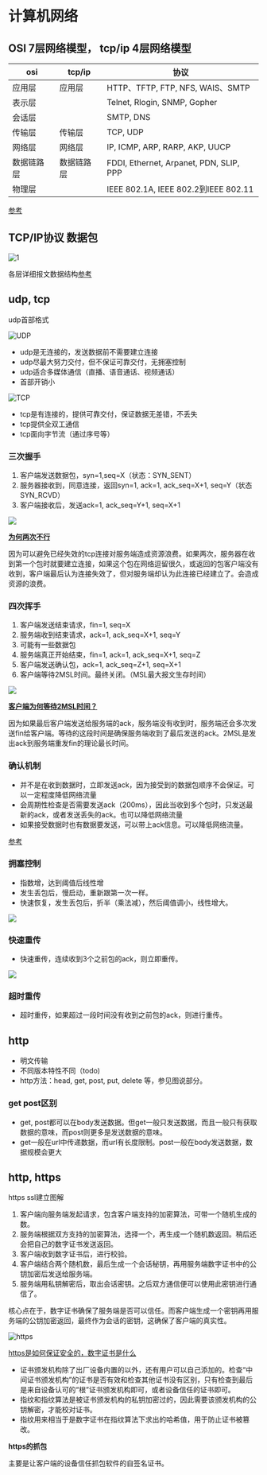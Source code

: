 # 计算机网络

## OSI 7层网络模型， tcp/ip 4层网络模型

|osi            |tcp/ip         |协议|
|---            |---            |---|
|应用层         |应用层         |HTTP、TFTP, FTP, NFS, WAIS、SMTP|
|表示层         |               |Telnet, Rlogin, SNMP, Gopher|
|会话层         |               |SMTP, DNS|
|传输层         |传输层         |TCP, UDP|
|网络层         |网络层         |IP, ICMP, ARP, RARP, AKP, UUCP|
|数据链路层     |数据链路层     |FDDI, Ethernet, Arpanet, PDN, SLIP, PPP|
|物理层         |               |IEEE 802.1A, IEEE 802.2到IEEE 802.11|

[参考](https://blog.csdn.net/sty124578/article/details/79085608)

## TCP/IP协议 数据包

![1](http://hi.csdn.net/attachment/201107/4/0_1309782130K66A.gif)

各层详细报文数据结构[参考](https://blog.csdn.net/sty124578/article/details/79085608)

## udp, tcp

udp首部格式

![UDP](https://img-blog.csdn.net/20150921153435070?watermark/2/text/aHR0cDovL2Jsb2cuY3Nkbi5uZXQv/font/5a6L5L2T/fontsize/400/fill/I0JBQkFCMA==/dissolve/70/gravity/Center)

- udp是无连接的，发送数据前不需要建立连接
- udp尽最大努力交付，但不保证可靠交付，无拥塞控制
- udp适合多媒体通信（直播、语音通话、视频通话）
- 首部开销小

![TCP](https://img-blog.csdn.net/20150921153519410?watermark/2/text/aHR0cDovL2Jsb2cuY3Nkbi5uZXQv/font/5a6L5L2T/fontsize/400/fill/I0JBQkFCMA==/dissolve/70/gravity/Center)

- tcp是有连接的，提供可靠交付，保证数据无差错，不丢失
- tcp提供全双工通信
- tcp面向字节流（通过序号等）

### 三次握手

1. 客户端发送数据包，syn=1,seq=X（状态：SYN_SENT）
2. 服务器接收到，同意连接，返回syn=1, ack=1, ack_seq=X+1, seq=Y（状态SYN_RCVD）
3. 客户端接收后，发送ack=1, ack_seq=Y+1, seq=X+1

![](https://img-blog.csdn.net/20180717202520531?watermark/2/text/aHR0cHM6Ly9ibG9nLmNzZG4ubmV0L3FxXzM4OTUwMzE2/font/5a6L5L2T/fontsize/400/fill/I0JBQkFCMA==/dissolve/70)

[**为何两次不行**](https://blog.csdn.net/Runner1st/article/details/88242692)

因为可以避免已经失效的tcp连接对服务端造成资源浪费。如果两次，服务器在收到第一个包时就要建立连接，如果这个包在网络逗留很久，或返回的包客户端没有收到，客户端最后认为连接失效了，但对服务端却认为此连接已经建立了。会造成资源的浪费。

### 四次挥手

1. 客户端发送结束请求，fin=1, seq=X
2. 服务端收到结束请求，ack=1, ack_seq=X+1, seq=Y
3. 可能有一些数据包
4. 服务端真正开始结束，fin=1, ack=1, ack_seq=X+1, seq=Z
5. 客户端发送确认包，ack=1, ack_seq=Z+1, seq=X+1
6. 客户端等待2MSL时间。最终关闭。（MSL最大报文生存时间）

![](https://img-blog.csdn.net/20180703083424148?watermark/2/text/aHR0cHM6Ly9ibG9nLmNzZG4ubmV0L3UwMTEwNzQxNDk=/font/5a6L5L2T/fontsize/400/fill/I0JBQkFCMA==/dissolve/70)

[**客户端为何等待2MSL时间？**](https://blog.csdn.net/qq_38950316/article/details/81087809)

因为如果最后客户端发送给服务端的ack，服务端没有收到时，服务端还会多次发送fin给客户端。等待的这段时间是确保服务端收到了最后发送的ack。2MSL是发出ack到服务端重发fin的理论最长时间。

### 确认机制

- 并不是在收到数据时，立即发送ack，因为接受到的数据包顺序不会保证。可以一定程度降低网络流量
- 会周期性检查是否需要发送ack（200ms），因此当收到多个包时，只发送最新的ack，或者发送丢失的ack。也可以降低网络流量
- 如果接受数据时也有数据要发送，可以带上ack信息。可以降低网络流量。

[参考](https://www.cnblogs.com/wangshaowei/p/11063101.html)

### 拥塞控制

- 指数增，达到阈值后线性增
- 发生丢包后，慢启动，重新跟第一次一样。
- 快速恢复，发生丢包后，折半（乘法减），然后阈值调小，线性增大。

![](https://img-blog.csdn.net/20160909153222894?watermark/2/text/aHR0cDovL2Jsb2cuY3Nkbi5uZXQv/font/5a6L5L2T/fontsize/400/fill/I0JBQkFCMA==/dissolve/70/gravity/Center)

### 快速重传

- 快速重传，连续收到3个之前包的ack，则立即重传。

![](https://img-blog.csdn.net/20160909153345254?watermark/2/text/aHR0cDovL2Jsb2cuY3Nkbi5uZXQv/font/5a6L5L2T/fontsize/400/fill/I0JBQkFCMA==/dissolve/70/gravity/Center)

### 超时重传

- 超时重传，如果超过一段时间没有收到之前包的ack，则进行重传。

## http

- 明文传输
- 不同版本特性不同（todo)
- http方法：head, get, post, put, delete 等，参见图说部分。

### get post区别

- get, post都可以在body发送数据。但get一般只发送数据，而且一般只有获取数据的意味，而post则更多是发送数据的意味。
- get一般在url中传递数据，而url有长度限制。post一般在body发送数据，数据规模会更大

## http, https

https ssl建立图解

1. 客户端向服务端发起请求，包含客户端支持的加密算法，可带一个随机生成的数。
2. 服务端根据双方支持的加密算法，选择一个，再生成一个随机数返回。稍后还会把自己的数字证书发送返回。
3. 客户端收到数字证书后，进行校验。
4. 客户端结合两个随机数，最后生成一个会话秘钥，再用服务端数字证书中的公钥加密后发送给服务端。
5. 服务端用私钥解密后，取出会话密钥。之后双方通信便可以使用此密钥进行通信了。

核心点在于，数字证书确保了服务端是否可以信任。而客户端生成一个密钥再用服务端的公钥加密返回，最终作为会话的密钥，这确保了客户端的真实性。

![https](https://img-blog.csdnimg.cn/20190803111825690.png?x-oss-process=image/watermark,type_ZmFuZ3poZW5naGVpdGk,shadow_10,text_aHR0cHM6Ly9ibG9nLmNzZG4ubmV0L3hpYW9taW5nMTAwMDAx,size_16,color_FFFFFF,t_70)

[https是如何保证安全的，数字证书是什么](https://www.cnblogs.com/franson-2016/p/5530671.html)

- 证书颁发机构除了出厂设备内置的以外，还有用户可以自己添加的。检查“中间证书颁发机构”的证书是否有效和检查其他证书没有区别，只有检查到最后是来自设备认可的“根”证书颁发机构即可，或者设备信任的证书即可。
- 指纹和指纹算法是被证书颁发机构的私钥加密过的，因此需要该颁发机构的公钥解密，才能校对证书。
- 指纹用来相当于是数字证书在指纹算法下求出的哈希值，用于防止证书被篡改。

**https的抓包**

主要是让客户端的设备信任抓包软件的自签名证书。